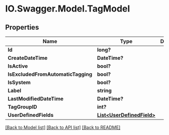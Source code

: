 # IO.Swagger.Model.TagModel
## Properties

Name | Type | Description | Notes
------------ | ------------- | ------------- | -------------
**Id** | **long?** |  | [optional] 
**CreateDateTime** | **DateTime?** |  | [optional] 
**IsActive** | **bool?** |  | [optional] 
**IsExcludedFromAutomaticTagging** | **bool?** |  | [optional] 
**IsSystem** | **bool?** |  | [optional] 
**Label** | **string** |  | [optional] 
**LastModifiedDateTime** | **DateTime?** |  | [optional] 
**TagGroupID** | **int?** |  | [optional] 
**UserDefinedFields** | [**List&lt;UserDefinedField&gt;**](UserDefinedField.md) |  | [optional] 

[[Back to Model list]](../README.md#documentation-for-models) [[Back to API list]](../README.md#documentation-for-api-endpoints) [[Back to README]](../README.md)

